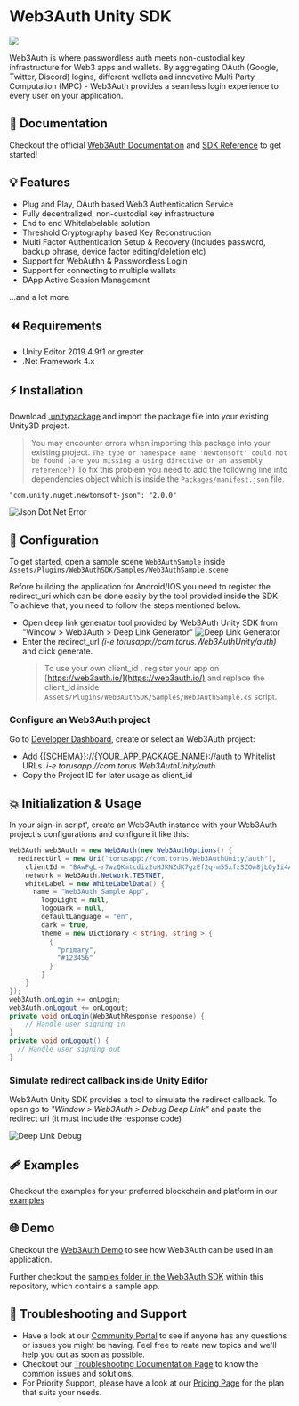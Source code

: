# Web3Auth Unity SDK

[![](https://jitpack.io/v/org.torusresearch/web3auth-unity-sdk.svg)](https://jitpack.io/#org.torusresearch/web3auth-unity-sdk)

Web3Auth is where passwordless auth meets non-custodial key infrastructure for Web3 apps and wallets. By aggregating OAuth (Google, Twitter, Discord) logins, different wallets and innovative Multi Party Computation (MPC) - Web3Auth provides a seamless login experience to every user on your application.

## 📖 Documentation

Checkout the official [Web3Auth Documentation](https://web3auth.io/docs) and [SDK Reference](https://web3auth.io/docs/sdk/unity/) to get started!

## 💡 Features
- Plug and Play, OAuth based Web3 Authentication Service
- Fully decentralized, non-custodial key infrastructure
- End to end Whitelabelable solution
- Threshold Cryptography based Key Reconstruction
- Multi Factor Authentication Setup & Recovery (Includes password, backup phrase, device factor editing/deletion etc)
- Support for WebAuthn & Passwordless Login
- Support for connecting to multiple wallets
- DApp Active Session Management

...and a lot more

## ⏪ Requirements

- Unity Editor 2019.4.9f1 or greater
- .Net Framework 4.x

## ⚡ Installation

Download [.unitypackage](https://github.com/Web3Auth/web3auth-unity-sdk/releases/latest) and import the package file into your existing Unity3D project.

> You may encounter errors when importing this package into your existing project.
> `The type or namespace name 'Newtonsoft' could not be found (are you missing a using directive or an assembly reference?)`
> To fix this problem you need to add the following line into dependencies object which is inside the `Packages/manifest.json` file.

```
"com.unity.nuget.newtonsoft-json": "2.0.0"
```

![Json Dot Net Error](./Images/JsonDotNet%20Error.png)

## 🌟 Configuration

To get started, open a sample scene `Web3AuthSample` inside `Assets/Plugins/Web3AuthSDK/Samples/Web3AuthSample.scene`

Before building the application for Android/IOS you need to register the redirect_uri which can be done easily by the tool provided inside the SDK. To achieve that, you need to follow the steps mentioned below.

- Open deep link generator tool provided by Web3Auth Unity SDK from "Window > Web3Auth > Deep Link Generator"
  ![Deep Link Generator](./Images/Deep%20Link%20Generator.png)
- Enter the redirect_url _(i-e torusapp://com.torus.Web3AuthUnity/auth)_ and click generate.
  > To use your own client_id , register your app on [https://web3auth.io/](https://web3auth.io/) and replace the client_id inside `Assets/Plugins/Web3AuthSDK/Samples/Web3AuthSample.cs` script.

### Configure an Web3Auth project

Go to [Developer Dashboard](https://dashboard.web3auth.io/), create or select an Web3Auth project:

- Add {{SCHEMA}}://{YOUR_APP_PACKAGE_NAME}://auth to Whitelist URLs.
  _i-e torusapp://com.torus.Web3AuthUnity/auth_
- Copy the Project ID for later usage as client_id

## 💥 Initialization & Usage

In your sign-in script', create an Web3Auth instance with your Web3Auth project's configurations and configure it like this:

```csharp
Web3Auth web3Auth = new Web3Auth(new Web3AuthOptions() {
  redirectUrl = new Uri("torusapp://com.torus.Web3AuthUnity/auth"),
    clientId = "BAwFgL-r7wzQKmtcdiz2uHJKNZdK7gzEf2q-m55xfzSZOw8jLOyIi4AVvvzaEQO5nv2dFLEmf9LBkF8kaq3aErg",
    network = Web3Auth.Network.TESTNET,
    whiteLabel = new WhiteLabelData() {
      name = "Web3Auth Sample App",
        logoLight = null,
        logoDark = null,
        defaultLanguage = "en",
        dark = true,
        theme = new Dictionary < string, string > {
          {
            "primary",
            "#123456"
          }
        }
    }
});
web3Auth.onLogin += onLogin;
web3Auth.onLogout += onLogout;
private void onLogin(Web3AuthResponse response) {
    // Handle user signing in
}
private void onLogout() {
  // Handle user signing out
}
```

### Simulate redirect callback inside Unity Editor

Web3Auth Unity SDK provides a tool to simulate the redirect callback. To open go to _"Window > Web3Auth > Debug Deep Link"_ and paste the redirect uri (it must include the response code)

![Deep Link Debug](./Images/Deep%20Link%20Debug.png)


## 🩹 Examples

Checkout the examples for your preferred blockchain and platform in our [examples](https://web3auth.io/docs/examples)

## 🌐 Demo

Checkout the [Web3Auth Demo](https://demo-app.web3auth.io/) to see how Web3Auth can be used in an application.

Further checkout the [samples folder in the Web3Auth SDK](https://github.com/Web3Auth/web3auth-unity-sdk/tree/master/Assets/Plugins/Web3AuthSDK/Samples) within this repository, which contains a sample app.

## 💬 Troubleshooting and Support

- Have a look at our [Community Portal](https://community.web3auth.io/) to see if anyone has any questions or issues you might be having. Feel free to reate new topics and we'll help you out as soon as possible.
- Checkout our [Troubleshooting Documentation Page](https://web3auth.io/docs/troubleshooting) to know the common issues and solutions.
- For Priority Support, please have a look at our [Pricing Page](https://web3auth.io/pricing.html) for the plan that suits your needs.
